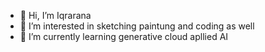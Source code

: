 - 👋 Hi, I’m Iqrarana
- 👀 I’m interested in sketching paintung and coding as well
- 🌱 I’m currently learning generative cloud apllied AI


<!---
student-Iqrarana/student-Iqrarana is a ✨ special ✨ repository because its `README.md` (this file) appears on your GitHub profile.
You can click the Preview link to take a look at your changes.
--->
